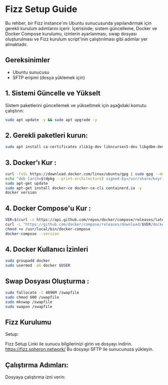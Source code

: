 # Fizz Setup Guide

Bu rehber, bir Fizz instance'ını Ubuntu sunucusunda yapılandırmak için gerekli kurulum adımlarını içerir. İçerisinde; sistem güncelleme, Docker ve Docker Compose kurulumu, izinlerin ayarlanması, swap dosyası oluşturulması ve Fizz kurulum script'inin çalıştırılması gibi adımlar yer almaktadır.

## Gereksinimler
- Ubuntu sunucusu
- SFTP erişimi (dosya yüklemek için)

## 1. Sistemi Güncelle ve Yükselt

Sistem paketlerini güncellemek ve yükseltmek için aşağıdaki komutu çalıştırın:

```bash
sudo apt update -y && sudo apt upgrade -y
```
## 2. Gerekli paketleri kurun:

```bash
sudo apt install ca-certificates zlib1g-dev libncurses5-dev libgdbm-dev libnss3-dev tmux iptables curl nvme-cli git wget make jq libleveldb-dev build-essential pkg-config ncdu tar clang bsdmainutils lsb-release libssl-dev libreadline-dev libffi-dev jq gcc screen unzip lz4 -y
```
## 3. Docker'ı Kur : 

```bash
curl -fsSL https://download.docker.com/linux/ubuntu/gpg | sudo gpg --dearmor -o /usr/share/keyrings/docker-archive-keyring.gpg
echo "deb [arch=$(dpkg --print-architecture) signed-by=/usr/share/keyrings/docker-archive-keyring.gpg] https://download.docker.com/linux/ubuntu $(lsb_release -cs) stable" | sudo tee /etc/apt/sources.list.d/docker.list > /dev/null
sudo apt-get update
sudo apt-get install docker-ce docker-ce-cli containerd.io -y
docker version
```

## 4. Docker Compose'u Kur : 

```bash
VER=$(curl -s https://api.github.com/repos/docker/compose/releases/latest | grep tag_name | cut -d '"' -f 4)
curl -L "https://github.com/docker/compose/releases/download/$VER/docker-compose-$(uname -s)-$(uname -m)" -o /usr/local/bin/docker-compose
chmod +x /usr/local/bin/docker-compose
docker-compose --version
```

## 4. Docker Kullanıcı İzinleri

```bash
sudo groupadd docker
sudo usermod -aG docker $USER
```

## Swap Dosyası Oluşturma : 

```bash
sudo fallocate -l 4096M /swapfile
sudo chmod 600 /swapfile
sudo mkswap /swapfile
sudo swapon /swapfile
```

## Fizz Kurulumu
Setup:

Fizz Setup Linki ile sunucu bilgilerinizi girin ve dosyayı indirin. https://fizz.spheron.network/
Bu dosyayı SFTP ile sunucunuza yükleyin.

## Çalıştırma Adımları:
Dosyaya çalıştırma izni verin:








